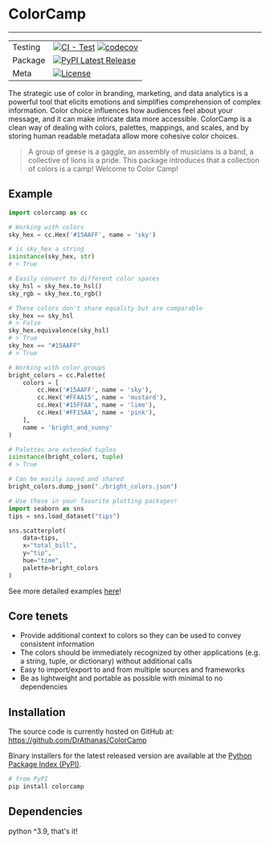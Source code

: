 # ColorCamp
___________
|  |  | 
| --- | --- |
| Testing | [![CI - Test](https://github.com/DrAthanas/ColorCamp/actions/workflows/python-package.yml/badge.svg)](https://github.com/pandas-dev/pandas/actions/workflows/unit-tests.yml) [![codecov](https://codecov.io/gh/DrAthanas/ColorCamp/coverage.svg?branch=main)](https://codecov.io/gh/DrAthanas/ColorCamp) |
| Package | [![PyPI Latest Release](https://img.shields.io/pypi/v/colorcamp.svg)](https://pypi.org/project/colorcamp/) |
| Meta | [![License](https://img.shields.io/badge/License-Apache_2.0-blue.svg)](https://github.com/DrAthanas/ColorCamp/blob/main/LICENSE)|

The strategic use of color in branding, marketing, and data analytics is a powerful tool that elicits emotions and simplifies comprehension of complex information. Color choice influences how audiences feel about your message, and it can make intricate data more accessible. ColorCamp is a clean way of dealing with colors, palettes, mappings, and scales, and by storing human readable metadata allow more cohesive color choices.  

> A group of geese is a gaggle, an assembly of musicians is a band, a collective of lions is a pride. This package introduces that a collection of colors is a camp! Welcome to Color Camp!

## Example

```python
import colorcamp as cc

# Working with colors
sky_hex = cc.Hex('#15AAFF', name = 'sky')

# is sky_hex a string
isinstance(sky_hex, str)
# > True

# Easily convert to different color spaces 
sky_hsl = sky_hex.to_hsl()
sky_rgb = sky_hex.to_rgb()

# These colors don't share equality but are comparable
sky_hex == sky_hsl
# > False
sky_hex.equivalence(sky_hsl)
# > True
sky_hex == "#15AAFF"
# > True

# Working with color groups
bright_colors = cc.Palette(
    colors = [
        cc.Hex('#15AAFF', name = 'sky'),
        cc.Hex('#FFAA15', name = 'mustard'),
        cc.Hex('#15FFAA', name = 'lime'),
        cc.Hex('#FF15AA', name = 'pink'),
    ],
    name = 'bright_and_sunny'
)

# Palettes are extended tuples
isinstance(bright_colors, tuple)
# > True

# Can be easily saved and shared
bright_colors.dump_json("./bright_colors.json")

# Use these in your favorite plotting packages!
import seaborn as sns
tips = sns.load_dataset("tips")

sns.scatterplot(
    data=tips, 
    x="total_bill", 
    y="tip", 
    hue="time", 
    palette=bright_colors
)

```

See more detailed examples [here](examples)!

## Core tenets
* Provide additional context to colors so they can be used to convey consistent information
* The colors should be immediately recognized by other applications (e.g. a string, tuple, or dictionary) without additional calls
* Easy to import/export to and from multiple sources and frameworks
* Be as lightweight and portable as possible with minimal to no dependencies 

## Installation
The source code is currently hosted on GitHub at:
https://github.com/DrAthanas/ColorCamp

Binary installers for the latest released version are available at the [Python
Package Index (PyPI)](https://pypi.org/project/colorcamp).

```sh
# from PyPI
pip install colorcamp
```

## Dependencies
python ^3.9, that's it!


